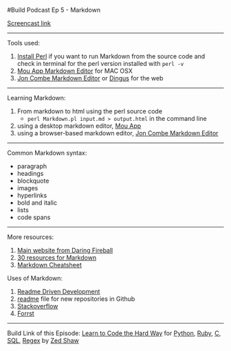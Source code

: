 #Build Podcast Ep 5 - Markdown

[Screencast link ](http://build-podcast.com/markdown/)

________________


Tools used:

1. [Install Perl](http://www.perl.org/get.html) if you want to run Markdown from the source code and check in terminal for the perl version installed with `perl -v`
2. [Mou App Markdown Editor](http://mouapp.com/) for MAC OSX
3. [Jon Combe Markdown Editor](http://joncom.be/experiments/markdown-editor/edit/) or [Dingus](http://daringfireball.net/projects/markdown/dingus) for the web

________________________

Learning Markdown:

1. From markdown to html using the perl source code
    - `perl Markdown.pl input.md > output.html` in the command line
2. using a desktop markdown editor, [Mou App](http://mouapp.com/) 
3. using a browser-based markdown editor, [Jon Combe Markdown Editor](http://joncom.be/experiments/markdown-editor/edit/)

___________________


Common Markdown syntax:

- paragraph
- headings
- blockquote
- images
- hyperlinks
- bold and italic
- lists
- code spans

________________________________

More resources:

1. [Main website from Daring Fireball](http://daringfireball.net/projects/markdown/)
1. [30 resources for Markdown](http://designshack.net/articles/html/mastering-markdown-30-resources-apps-and-tutorials-to-get-you-started/)
2. [Markdown Cheatsheet](http://packetlife.net/media/library/16/Markdown.pdf)

Uses of Markdown:

1. [Readme Driven Development](http://tom.preston-werner.com/2010/08/23/readme-driven-development.html)
2. [readme](https://github.com/new) file for new repositories in Github
3. [Stackoverflow](http://stackoverflow.com/)
4. [Forrst](http://forrst.com/)


________________________

Build Link of this Episode: [Learn to Code the Hard Way](http://learncodethehardway.org/) for [Python](http://learnpythonthehardway.org/book/), [Ruby](http://ruby.learncodethehardway.org/book/), [C](http://c.learncodethehardway.org/book/), [SQL](http://sql.learncodethehardway.org/book/), [Regex](http://regex.learncodethehardway.org/book/) by [Zed Shaw](http://zedshaw.com/#/start)